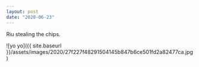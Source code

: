 ```yaml
---
layout: post
date: "2020-06-23"
---
```


Riu stealing the chips.

![yo yo]({{ site.baseurl }}/assets/images/2020/27f227f48291504145b847b6ce501fd2a82477ca.jpg)
